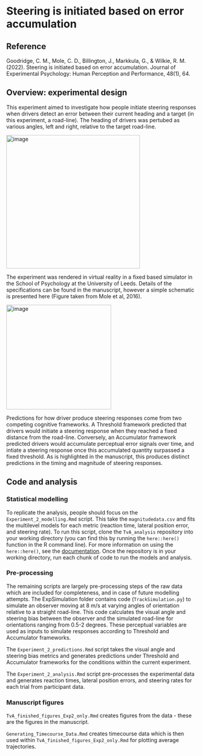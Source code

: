 # Steering is initiated based on error accumulation

## Reference
Goodridge, C. M., Mole, C. D., Billington, J., Markkula, G., & Wilkie, R. M. (2022). Steering is initiated based on error accumulation. Journal of Experimental Psychology: Human Perception and Performance, 48(1), 64.

## Overview: experimental design 
This experiment aimed to investigate how people initiate steering responses when drivers detect an error between their current heading and a target (in this experiment, a road-line). The heading of drivers was pertubed as various angles, left and right, relative to the target road-line. 

<img width="353" alt="image" src="https://github.com/courtneygoodridge/TvA_analysis/assets/44811378/ee0cb499-2dc8-4dab-a88b-c1e0a9754136">

The experiment was rendered in virtual reality in a fixed based simulator in the School of Psychology at the University of Leeds. Details of the specifications can be found in the manuscript, however a simple schematic is presented here (Figure taken from Mole et al, 2016). 

<img width="277" alt="image" src="https://github.com/courtneygoodridge/TvA_analysis/assets/44811378/31e75192-2a35-4c45-b80a-725ac8f3f9c1">

Predictions for how driver produce steering responses come from two competing cognitive frameworks. A Threshold framework predicted that drivers would initiate a steering response when they reached a fixed distance from the road-line. Conversely, an Accumulator framework predicted drivers would accumulate perceptual error signals over time, and intiate a steering response once this accumulated quantity surpassed a fixed threshold. As is highlighted in the manuscript, this produces distinct predictions in the timing and magnitude of steering responses. 

## Code and analysis
### Statistical modelling
To replicate the analysis, people should focus on the `Experiment_2_modelling.Rmd` script. This take the `magnitudedata.csv` and fits the multilevel models for each metric (reaction time, lateral position error, and steering rate). To run this script, clone the `TvA_analysis` repository into your working directory (you can find this by running the `here::here()` function in the R command line). For more information on using the `here::here()`, see the [documentation](https://here.r-lib.org/). Once the repository is in your working directory, run each chunk of code to run the models and analysis. 

### Pre-processing
The remaining scripts are largely pre-processing steps of the raw data which are included for completeness, and in case of future modelling attempts. The ExpSimulation folder contains code (`TrackSimulation.py`) to simulate an observer moving at 8 m/s at varying angles of orientation relative to a straight road-line. This code calculates the visual angle and steering bias between the observer and the simulated road-line for orientations ranging from 0.5-2 degrees. These perceptual variables are used as inputs to simulate responses according to Threshold and Accumulator frameworks. 

The `Experiment_2_predictions.Rmd` script takes the visual angle and steering bias metrics and generates predictions under Threshold and Accumulator frameworks for the conditions within the current experiment.

The `Experiment_2_analysis.Rmd` script pre-processes the experimental data and generates reaction times, lateral position errors, and steering rates for each trial from participant data. 

### Manuscript figures
`TvA_finished_figures_Exp2_only.Rmd` creates figures from the data - these are the figures in the manuscript. 

`Generating_Timecourse_Data.Rmd` creates timecourse data which is then used within `TvA_finished_figures_Exp2_only.Rmd` for plotting average trajectories. 

